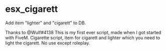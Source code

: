 # esx_cigarett
Add item "lighter" and "cigarett" to DB.

Thanks to @Wulf#4138 
This is my first ever script, made when I got started with FiveM. Cigarette script, item for cigarett and lighter which you need to light the cigarett. No use except roleplay.
